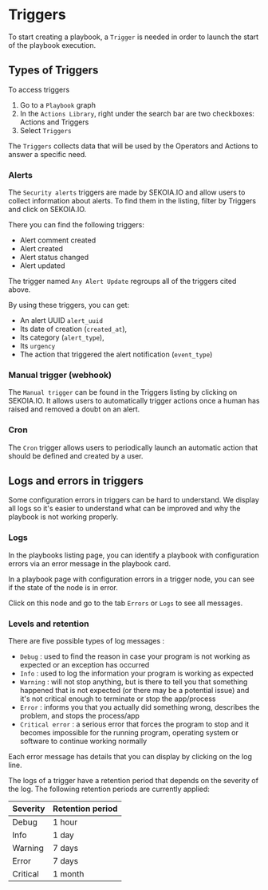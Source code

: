 # Triggers

To start creating a playbook, a `Trigger` is needed in order to launch the start of the playbook execution.

## Types of Triggers

To access triggers

1. Go to a `Playbook` graph 
2. In the `Actions Library`, right under the search bar are two checkboxes: Actions and Triggers
3. Select `Triggers`

The `Triggers` collects data that will be used by the Operators and Actions to answer a specific need.

### Alerts

The `Security alerts` triggers are made by SEKOIA.IO and allow users to collect information about alerts. To find them in the listing, filter by Triggers and click on SEKOIA.IO. 

There you can find the following triggers: 

- Alert comment created
- Alert created
- Alert status changed
- Alert updated 

The trigger named `Any Alert Update` regroups all of the triggers cited above. 

By using these triggers, you can get: 

- An alert UUID `alert_uuid`
- Its date of creation (`created_at`), 
- Its category (`alert_type`), 
- Its `urgency` 
- The action that triggered the alert notification (`event_type`) 


### Manual trigger (webhook) 

The `Manual trigger` can be found in the Triggers listing by clicking on SEKOIA.IO. It allows users to automatically trigger actions once a human has raised and removed a doubt on an alert.

### Cron

The `Cron` trigger allows users to periodically launch an automatic action that should be defined and created by a user.

## Logs and errors in triggers

Some configuration errors in triggers can be hard to understand. We display all logs so it's easier to understand what can be improved and why the playbook is not working properly.

### Logs

In the playbooks listing page, you can identify a playbook with configuration errors via an error message in the playbook card.

In a playbook page with configuration errors in a trigger node, you can see if the state of the node is in error.

Click on this node and go to the tab `Errors` or `Logs` to see all messages.

### Levels and retention

There are five possible types of log messages :

* `Debug` : used to find the reason in case your program is not working as expected or an exception has occurred
* `Info` : used to log the information your program is working as expected
* `Warning` : will not stop anything, but is there to tell you that something happened that is not expected (or there may be a potential issue) and it's not critical enough to terminate or stop the app/process
* `Error` : informs you that you actually did something wrong, describes the problem, and stops the process/app
* `Critical error` : a serious error that forces the program to stop and it becomes impossible for the running program, operating system or software to continue working normally

Each error message has details that you can display by clicking on the log line.

The logs of a trigger have a retention period that depends on the severity of the log. The following retention periods are currently applied:

| Severity | Retention period |
| --- | --- |
| Debug | 1 hour |
| Info | 1 day |
| Warning | 7 days |
| Error | 7 days |
| Critical | 1 month |
